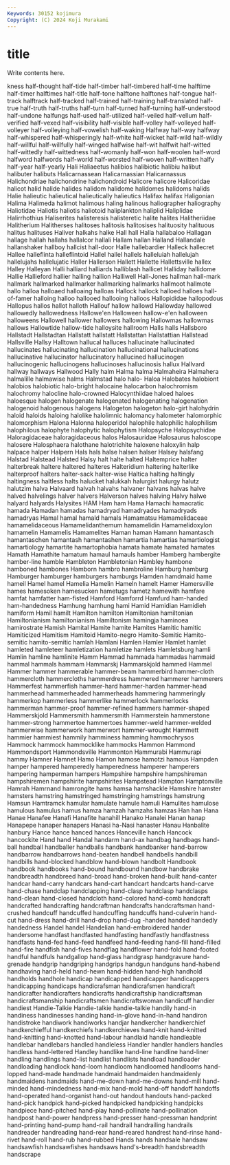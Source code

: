 ```yaml
---
Keywords: 30152 kojimura
Copyright: (C) 2024 Koji Murakami
---
```


# title

Write contents here.



kness half-thought
half-tide half-timber half-timbered half-time halftime half-timer halftimes half-title half-tone halftone
halftones half-tongue half-track halftrack half-tracked half-trained half-training half-translated half-true half-truth
half-truths half-turn half-turned half-turning half-understood half-undone halfungs half-used half-utilized half-veiled
half-vellum half-verified half-vexed half-visibility half-visible half-volley half-volleyed half-volleyer half-volleying half-vowelish
half-waking Halfway half-way halfway half-whispered half-whisperingly half-white half-wicket half-wild half-wildly
half-willful half-willfully half-winged halfwise half-wit halfwit half-witted half-wittedly half-wittedness half-womanly
half-won half-woolen half-word halfword halfwords half-world half-worsted half-woven half-written halfy
half-year half-yearly Hali Haliaeetus halibios halibiotic halibiu halibut halibuter halibuts
Halicarnassean Halicarnassian Halicarnassus Halichondriae halichondrine halichondroid Halicore halicore Halicoridae halicot
halid halide halides halidom halidome halidomes halidoms halids Halie halieutic
halieutical halieutically halieutics Halifax halifax Haligonian Halima Halimeda halimot halimous
haling halinous haliographer haliography Haliotidae Haliotis haliotis haliotoid haliplankton haliplid
Haliplidae Halirrhothius Haliserites halisteresis halisteretic halite halites Halitheriidae Halitherium Halitherses
halitoses halitosis halitosises halituosity halituous halitus halituses Haliver halkahs halke
Hall hall Halla hallabaloo Hallagan hallage hallah hallahs hallalcor hallali
Hallam hallan Halland Hallandale hallanshaker hallboy hallcist hall-door Halle hallebardier
Halleck hallecret Hallee halleflinta halleflintoid Hallel hallel hallels halleluiah hallelujah
hallelujahs hallelujatic Haller Hallerson Hallett Hallette Hallettsville hallex Halley Halleyan
Halli halliard halliards halliblash hallicet Halliday hallidome Hallie Hallieford hallier
halling hallion Halliwell Hall-Jones hallman hall-mark hallmark hallmarked hallmarker hallmarking
hallmarks hallmoot hallmote hallo halloa halloaed halloaing halloas Hallock hallock
halloed halloes hall-of-famer halloing halloo hallooed hallooing halloos Hallopididae hallopodous
Hallopus hallos hallot halloth Hallouf hallow hallowd Hallowday hallowed hallowedly
hallowedness Hallowe'en Halloween hallow-e'en halloween halloweens Hallowell hallower hallowers hallowing
Hallowmas hallowmas hallows Hallowtide hallow-tide halloysite hallroom Halls halls Hallsboro
Hallstadt Hallstadtan Hallstatt hallstatt Hallstattan Hallstattian Hallstead Hallsville Hallsy Halltown
hallucal halluces hallucinate hallucinated hallucinates hallucinating hallucination hallucinational hallucinations hallucinative
hallucinator hallucinatory hallucined hallucinogen hallucinogenic hallucinogens hallucinoses hallucinosis hallux Hallvard
hallway hallways Hallwood Hally halm Halma halma Halmaheira Halmahera halmalille
halmawise halms Halmstad halo halo- Haloa Halobates halobiont halobios halobiotic
halo-bright halocaine halocarbon halochromism halochromy halocline halo-crowned Halocynthiidae haloed haloes
haloesque halogen halogenate halogenated halogenating halogenation halogenoid halogenous halogens Halogeton
halogeton halo-girt halohydrin haloid haloids haloing halolike halolimnic halomancy halometer
halomorphic halomorphism Halona Halonna haloperidol halophile halophilic halophilism halophilous halophyte
halophytic halophytism Halopsyche Halopsychidae Haloragidaceae haloragidaceous halos Halosauridae Halosaurus haloscope
halosere Halosphaera halothane halotrichite haloxene haloxylin halp halpace halper Halpern
Hals hals halse halsen halser Halsey halsfang Halstad Halstead Halsted
Halsy halt halte halted Haltemprice halter halterbreak haltere haltered halteres
Halteridium haltering halterlike halterproof halters halter-sack halter-wise Haltica halting haltingly
haltingness haltless halts halucket halukkah halurgist halurgy halutz halutzim halva
Halvaard halvah halvahs halvaner halvans halvas halve halved halvelings halver
halvers Halverson halves halving Halvy halwe halyard halyards Halysites HAM
Ham ham Hama Hamachi hamacratic hamada Hamadan hamadas hamadryad hamadryades
hamadryads hamadryas Hamal hamal hamald hamals Hamamatsu Hamamelidaceae hamamelidaceous Hamamelidanthemum
hamamelidin Hamamelidoxylon hamamelin Hamamelis Hamamelites Haman haman Hamann hamantasch hamantaschen
hamantash hamantashen hamartia hamartias hamartiologist hamartiology hamartite hamartophobia hamata hamate
hamated hamates Hamath Hamathite hamatum hamaul hamauls hamber Hamberg hambergite
hamber-line hamble Hambleton Hambletonian Hambley hambone hamboned hambones Hamborn hambro
hambroline Hamburg hamburg Hamburger hamburger hamburgers hamburgs Hamden hamdmaid hame
hameil Hamel hamel Hamelia Hamelin Hameln hamelt Hamer Hamersville hames
hamesoken hamesucken hametugs hametz hamewith hamfare hamfat hamfatter ham-fisted Hamford
Hamforrd Hamfurd ham-handed ham-handedness Hamhung hamhung hami Hamid Hamidian Hamidieh
hamiform Hamil hamilt Hamilton hamilton Hamiltonian hamiltonian Hamiltonianism hamiltonianism Hamiltonism
hamingja haminoea hamirostrate Hamish Hamital Hamite hamite Hamites Hamitic hamitic
Hamiticized Hamitism Hamitoid Hamito-negro Hamito-Semitic Hamito-semitic hamito-semitic hamlah Hamlani Hamlen
Hamler Hamlet hamlet hamleted hamleteer hamletization hamletize hamlets Hamletsburg hamli
Hamlin hamline hamlinite Hamm Hammad hammada hammadas hammaid hammal hammals
hammam Hammarskj Hammarskjold hammed Hammel Hammer hammer hammerable hammer-beam hammerbird
hammer-cloth hammercloth hammercloths hammerdress hammered hammerer hammerers Hammerfest hammerfish hammer-hard
hammer-harden hammer-head hammerhead hammerheaded hammerheads hammering hammeringly hammerkop hammerless hammerlike
hammerlock hammerlocks hammerman hammer-proof hammer-refined hammers hammer-shaped Hammerskjold Hammersmith hammersmith
Hammerstein hammerstone hammer-strong hammertoe hammertoes hammer-weld hammer-welded hammerwise hammerwork hammerwort
hammer-wrought Hammett hammier hammiest hammily hamminess hamming hammochrysos Hammock hammock
hammocklike hammocks Hammon Hammond Hammondsport Hammondsville Hammonton Hammurabi Hammurapi hammy
Hamner Hamnet Hamo Hamon hamose hamotzi hamous Hampden hamper hampered
hamperedly hamperedness hamperer hamperers hampering hamperman hampers Hampshire hampshire hampshireman
hampshiremen hampshirite hampshirites Hampstead Hampton Hamptonville Hamrah Hamrnand hamrongite hams
hamsa hamshackle Hamshire hamster hamsters hamstring hamstringed hamstringing hamstrings hamstrung
Hamsun Hamtramck hamular hamulate hamule hamuli Hamulites hamulose hamulous hamulus
hamus hamza hamzah hamzahs hamzas Han han Hana Hanae Hanafee
Hanafi Hanafite hanahill Hanako Hanalei Hanan hanap Hanapepe hanaper hanapers
Hanasi ha-Nasi hanaster Hanau Hanbalite hanbury Hance hance hanced hances
Hanceville hanch Hancock hancockite Hand hand Handal handarm hand-ax handbag
handbags hand-ball handball handballer handballs handbank handbanker hand-barrow handbarrow handbarrows
hand-beaten handbell handbells handbill handbills hand-blocked handblow hand-blown handbolt Handbook
handbook handbooks hand-bound handbound handbow handbrake handbreadth handbreed hand-broad hand-broken
hand-built hand-canter handcar hand-carry handcars hand-cart handcart handcarts hand-carve hand-chase
handclap handclapping hand-clasp handclasp handclasps hand-clean hand-closed handcloth hand-colored hand-comb
handcraft handcrafted handcrafting handcraftman handcrafts handcraftsman hand-crushed handcuff handcuffed handcuffing
handcuffs hand-culverin hand-cut hand-dress hand-drill hand-drop hand-dug -handed handed handedly
handedness Handel handel Handelian hand-embroidered hander handersome handfast handfasted handfasting
handfastly handfastness handfasts hand-fed hand-feed handfeed hand-feeding hand-fill hand-filled hand-fire
handfish hand-fives handflag handflower hand-fold hand-footed handful handfuls handgallop hand-glass
handgrasp handgravure hand-grenade handgrip handgriping handgrips handgun handguns hand-habend handhaving
hand-held hand-hewn hand-hidden hand-high handhold handholds handhole handicap handicapped handicapper
handicappers handicapping handicaps handicrafsman handicrafsmen handicraft handicrafter handicrafters handicrafts handicraftship
handicraftsman handicraftsmanship handicraftsmen handicraftswoman handicuff handier handiest Handie-Talkie Handie-talkie handie-talkie
handily hand-in handiness handinesses handing hand-in-glove hand-in-hand handiron handistroke handiwork
handiworks handjar handkercher handkerchief handkerchiefful handkerchiefs handkerchieves hand-knit hand-knitted hand-knitting
hand-knotted hand-labour handlaid handle handleable handlebar handlebars handled handleless Handler
handler handlers handles handless hand-lettered Handley handlike hand-line handline hand-liner
handling handlings hand-list handlist handlists handload handloader handloading handlock hand-loom
handloom handloomed handlooms hand-lopped hand-made handmade handmaid handmaiden handmaidenly handmaidens
handmaids hand-me-down hand-me-downs hand-mill hand-minded hand-mindedness hand-mix hand-mold hand-off handoff
handoffs hand-operated hand-organist hand-out handout handouts hand-packed hand-pick handpick hand-picked
handpicked handpicking handpicks handpiece hand-pitched hand-play hand-pollinate hand-pollination handpost hand-power
handpress hand-presser hand-pressman handprint hand-printing hand-pump hand-rail handrail handrailing handrails
handreader handreading hand-rear hand-reared handrest hand-rinse hand-rivet hand-roll hand-rub hand-rubbed
Hands hands handsale handsaw handsawfish handsawfishes handsaws hand's-breadth handsbreadth handscrape
